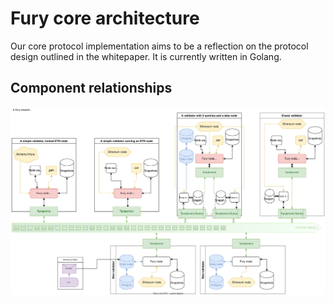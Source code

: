 # Fury core architecture

Our core protocol implementation aims to be a reflection on the protocol design outlined in the whitepaper. It is currently written in Golang.

## Component relationships

<img src="./diagrams/design-architecture-2023-01-26.svg">
